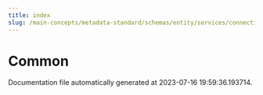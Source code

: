 ```yaml
---
title: index
slug: /main-concepts/metadata-standard/schemas/entity/services/connections/database/common
---
```


# Common

Documentation file automatically generated at 2023-07-16 19:59:36.193714.
